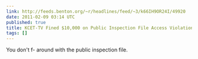 ```yaml
---
link: http://feeds.benton.org/~r/headlines/feed/~3/k66IH9OR24I/49920
date: 2011-02-09 03:14 UTC
published: true
title: KCET-TV Fined $10,000 on Public Inspection File Access Violation
tags: []
---
```


You don't f- around with the public inspection file.
